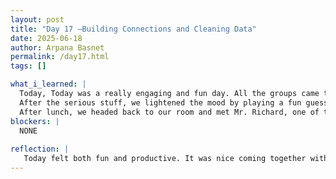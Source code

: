 ```yaml
---
layout: post
title: "Day 17 –Building Connections and Cleaning Data"
date: 2025-06-18
author: Arpana Basnet
permalink: /day17.html
tags: []

what_i_learned: |
  Today, Today was a really engaging and fun day. All the groups came together and we started by reviewing what we still need to work on. We had a group discussion about blog posts because a lot of us weren’t doing them correctly, so it was helpful to get some clarity. We also talked about the cheque process and what needs to be done for that.
  After the serious stuff, we lightened the mood by playing a fun guessing game with the high school teachers who will be joining us. They had to guess our project titles, and it was really fun and made everyone laugh. Then we played another team activity where we had to rank items we’d need if we were stranded in the middle of the ocean. It was super interesting and got us thinking creatively and working together.
  After lunch, we headed back to our room and met Mr. Richard, one of the high school teachers. We took some time to introduce ourselves and share our project—what we’re doing, where we’re at, and what’s next. It was nice to connect and get to know each other. We wrapped up the day by focusing on our data collection and cleaning. It was a good mix of learning, teamwork, and fun.
blockers: |
  NONE
  
reflection: |
   Today felt both fun and productive. It was nice coming together with all the groups to talk about what still needs to get done, especially fixing how we’ve been writing our blog posts. The survival game where we had to decide what we’d need if we were stuck in the middle of the ocean really got us thinking and working together—it was fun but also made us reflect. I especially enjoyed the guessing game with the high school teachers; it was lighthearted and helped us connect. Meeting Mr. Richard was great too—we got to share what our project is about and hear his thoughts. Wrapping up the day by working on data collection and cleaning made me feel like we’re making good progress.
---
```



